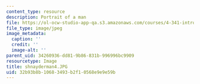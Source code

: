 ```yaml
---
content_type: resource
description: Portrait of a man
file: https://ol-ocw-studio-app-qa.s3.amazonaws.com/courses/4-341-introduction-to-photography-fall-2002/32b93b8b10683493b2f10568e9e9e59b_shnayderman4.JPG
file_type: image/jpeg
image_metadata:
  caption: ''
  credit: ''
  image-alt: ''
parent_uid: 34260936-dd81-9b86-831b-996996bc9909
resourcetype: Image
title: shnayderman4.JPG
uid: 32b93b8b-1068-3493-b2f1-0568e9e9e59b
---
```

